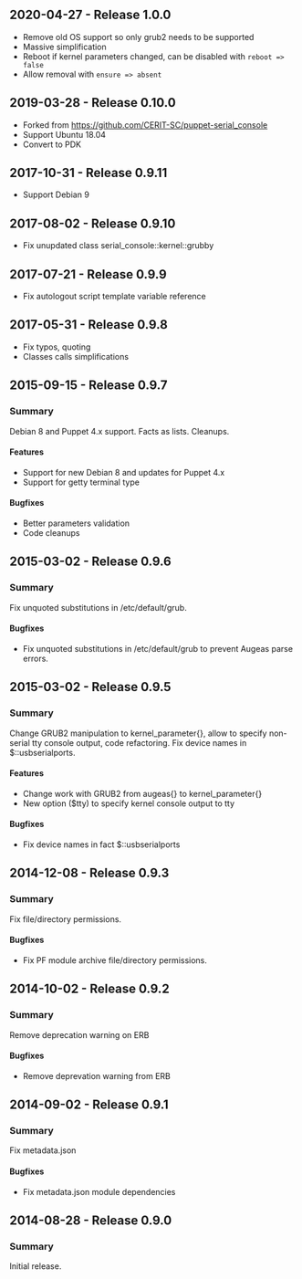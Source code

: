 
## 2020-04-27 - Release 1.0.0

- Remove old OS support so only grub2 needs to be supported
- Massive simplification
- Reboot if kernel parameters changed, can be disabled with `reboot => false`
- Allow removal with `ensure => absent`

## 2019-03-28 - Release 0.10.0

- Forked from https://github.com/CERIT-SC/puppet-serial_console
- Support Ubuntu 18.04
- Convert to PDK

## 2017-10-31 - Release 0.9.11

- Support Debian 9

## 2017-08-02 - Release 0.9.10

- Fix unupdated class serial_console::kernel::grubby

## 2017-07-21 - Release 0.9.9

- Fix autologout script template variable reference

## 2017-05-31 - Release 0.9.8

- Fix typos, quoting
- Classes calls simplifications

## 2015-09-15 - Release 0.9.7

### Summary

Debian 8 and Puppet 4.x support. Facts as lists. Cleanups.

#### Features

- Support for new Debian 8 and updates for Puppet 4.x
- Support for getty terminal type

#### Bugfixes

- Better parameters validation
- Code cleanups

## 2015-03-02 - Release 0.9.6

### Summary

Fix unquoted substitutions in /etc/default/grub.

#### Bugfixes

- Fix unquoted substitutions in /etc/default/grub
  to prevent Augeas parse errors.

## 2015-03-02 - Release 0.9.5

### Summary

Change GRUB2 manipulation to kernel_parameter{}, allow to specify
non-serial tty console output, code refactoring. Fix device names
in $::usbserialports.

#### Features

- Change work with GRUB2 from augeas{} to kernel_parameter{}
- New option ($tty) to specify kernel console output to tty

#### Bugfixes

- Fix device names in fact $::usbserialports

## 2014-12-08 - Release 0.9.3

### Summary

Fix file/directory permissions.

#### Bugfixes

- Fix PF module archive file/directory permissions.

## 2014-10-02 - Release 0.9.2

### Summary

Remove deprecation warning on ERB

#### Bugfixes

- Remove deprevation warning from ERB

## 2014-09-02 - Release 0.9.1

### Summary

Fix metadata.json

#### Bugfixes

- Fix metadata.json module dependencies

## 2014-08-28 - Release 0.9.0

### Summary

Initial release.
